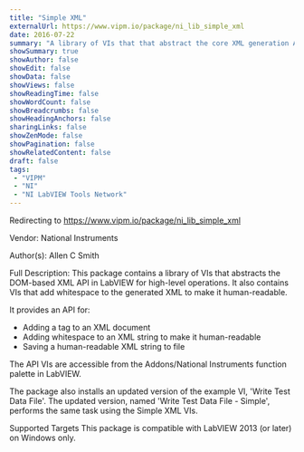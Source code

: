 ```yaml
---
title: "Simple XML"
externalUrl: https://www.vipm.io/package/ni_lib_simple_xml
date: 2016-07-22
summary: "A library of VIs that that abstract the core XML generation API to high-level operations."
showSummary: true
showAuthor: false
showEdit: false
showData: false
showViews: false
showReadingTime: false
showWordCount: false
showBreadcrumbs: false
showHeadingAnchors: false
sharingLinks: false
showZenMode: false
showPagination: false
showRelatedContent: false
draft: false
tags:
 - "VIPM"
 - "NI"
 - "NI LabVIEW Tools Network"
---
```


Redirecting to https://www.vipm.io/package/ni_lib_simple_xml

Vendor: National Instruments

Author(s): Allen C Smith
 
Full Description:
This package contains a library of VIs that abstracts the DOM-based XML API in LabVIEW for high-level operations. It also contains VIs that add whitespace to the generated XML to make it human-readable.

It provides an API for:
-	Adding a tag to an XML document
-	Adding whitespace to an XML string to make it human-readable
-	Saving a human-readable XML string to file

The API VIs are accessible from the Addons/National Instruments function palette in LabVIEW.

The package also installs an updated version of the example VI, 'Write Test Data File'. The updated version, named 'Write Test Data File - Simple', performs the same task using the Simple XML VIs.

Supported Targets
This package is compatible with LabVIEW 2013 (or later) on Windows only.